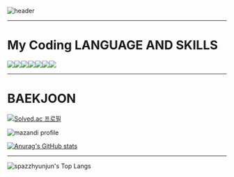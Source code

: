 ![header](https://capsule-render.vercel.app/api?type=rect&color=000000&height=180&section=header&text="SpazzHyunJun"&fontSize=70&fontColor=FFFFFF)

---

# **My Coding LANGUAGE AND SKILLS**

<img src="https://img.shields.io/badge/HTML5-FFFFFF?style=flat&logo=HTML5&logoColor=black"/><img src="https://img.shields.io/badge/HTML Academy-FFFFFF?style=flat&logo=HTML5&logoColor=black"/><img src="https://img.shields.io/badge/JavaScript-FFFFFF?style=flat&logo=HTML5&logoColor=black"/><img src="https://img.shields.io/badge/Unity-FFFFFF?style=flat&logo=Unity&logoColor=black"/><img src="https://img.shields.io/badge/Adobe Premiere Pro-FFFFFF?style=flat&logo=Adobe Premiere Pro&logoColor=black"/><img src="https://img.shields.io/badge/CSS3-FFFFFF?style=flat&logo=CSS3&logoColor=black"/><img src="https://img.shields.io/badge/Python-FFFFFF?style=flat&logo=Python&logoColor=black"/>

---


# **BAEKJOON**


[![Solved.ac
프로필](http://mazassumnida.wtf/api/v2/generate_badge?boj=lanlaria)](https://solved.ac/lanlaria)

![mazandi profile](http://mazandi.herokuapp.com/api?handle=lanlaria&theme=dark)

[![Anurag's GitHub stats](https://github-readme-stats.vercel.app/api?username=spazzhyunjun&theme=dark)](https://github.com/spazzhyunjun/github-readme-stats)

---


![spazzhyunjun's Top Langs](https://github-readme-stats.vercel.app/api/top-langs?username=spazzhyunjun&layout=compact&theme=dark)
